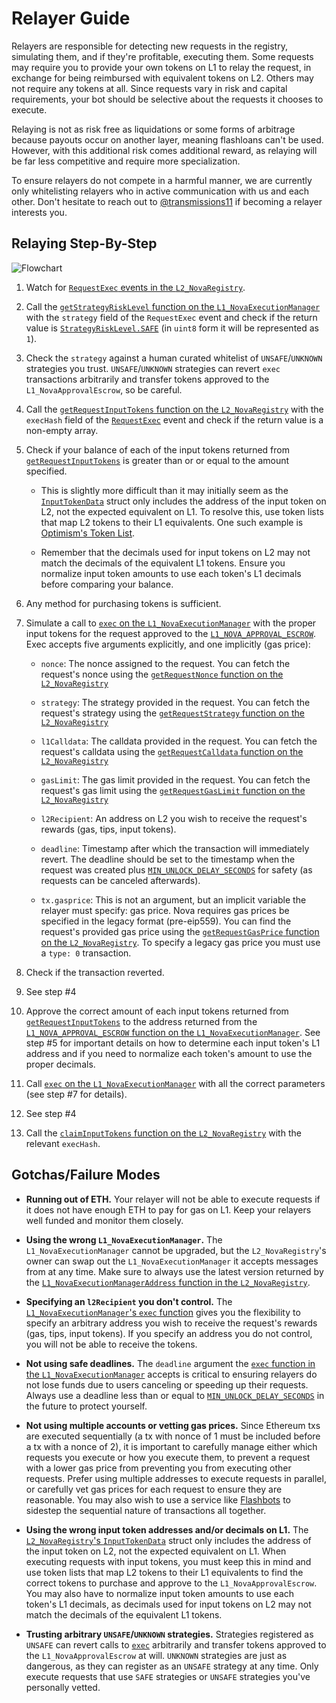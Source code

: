 # Relayer Guide

Relayers are responsible for detecting new requests in the registry, simulating them, and if they're profitable, executing them.
Some requests may require you to provide your own tokens on L1 to relay the request, in exchange for being reimbursed with equivalent tokens on L2.
Others may not require any tokens at all. Since requests vary in risk and capital requirements, your bot should be selective about the requests it chooses to execute.

Relaying is not as risk free as liquidations or some forms of arbitrage because payouts occur on another layer, meaning flashloans can't be used.
However, with this additional risk comes additional reward, as relaying will be far less competitive and require more specialization.

To ensure relayers do not compete in a harmful manner, we are currently only whitelisting relayers who in active communication with us and each other.
Don't hesitate to reach out to [@transmissions11](https://twitter.com/transmissions11) if becoming a relayer interests you.

## Relaying Step-By-Step

![Flowchart](https://lucid.app/publicSegments/view/d392039a-8d54-43f0-9c80-f7943889779f/image.png)

1. Watch for [`RequestExec` events in the `L2_NovaRegistry`](https://github.com/Rari-Capital/nova/blob/master/contracts/L2_NovaRegistry.sol#L69).

2. Call the [`getStrategyRiskLevel` function on the `L1_NovaExecutionManager`](https://github.com/Rari-Capital/nova/blob/master/contracts/L1_NovaExecutionManager.sol#L146) with the `strategy` field of the `RequestExec` event and check if the return value is [`StrategyRiskLevel.SAFE`](https://github.com/Rari-Capital/nova/blob/master/contracts/L1_NovaExecutionManager.sol#L136) (in `uint8` form it will be represented as `1`).

3. Check the `strategy` against a human curated whitelist of `UNSAFE`/`UNKNOWN` strategies you trust.
   `UNSAFE`/`UNKNOWN` strategies can revert `exec` transactions arbitrarily and transfer tokens approved to the `L1_NovaApprovalEscrow`, so be careful.

4. Call the [`getRequestInputTokens` function on the `L2_NovaRegistry`](https://github.com/Rari-Capital/nova/blob/master/contracts/L2_NovaRegistry.sol#L142) with the `execHash` field of the [`RequestExec`](https://github.com/Rari-Capital/nova/blob/master/contracts/L2_NovaRegistry.sol#L69) event and check if the return value is a non-empty array.

5. Check if your balance of each of the input tokens returned from [`getRequestInputTokens`](https://github.com/Rari-Capital/nova/blob/master/contracts/L2_NovaRegistry.sol#L142) is greater than or or equal to the amount specified.

   - This is slightly more difficult than it may initially seem as the [`InputTokenData`](https://github.com/Rari-Capital/nova/blob/master/contracts/L2_NovaRegistry.sol#L132) struct only includes the address of the input token on L2, not the expected equivalent on L1. To resolve this, use token lists that map L2 tokens to their L1 equivalents. One such example is [Optimism's Token List](https://static.optimism.io/optimism.tokenlist.json).

   - Remember that the decimals used for input tokens on L2 may not match the decimals of the equivalent L1 tokens. Ensure you normalize input token amounts to use each token's L1 decimals before comparing your balance.

6. Any method for purchasing tokens is sufficient.

7. Simulate a call to [`exec` on the `L1_NovaExecutionManager`](https://github.com/Rari-Capital/nova/blob/master/contracts/L1_NovaExecutionManager.sol#L132) with the proper input tokens for the request approved to the [`L1_NOVA_APPROVAL_ESCROW`](https://github.com/Rari-Capital/nova/blob/master/contracts/L1_NovaExecutionManager.sol#L50). Exec accepts five arguments explicitly, and one implicitly (gas price):

   - `nonce`: The nonce assigned to the request. You can fetch the request's nonce using the [`getRequestNonce` function on the `L2_NovaRegistry`](https://github.com/Rari-Capital/nova/blob/master/contracts/L2_NovaRegistry.sol#L125)

   - `strategy`: The strategy provided in the request. You can fetch the request's strategy using the [`getRequestStrategy` function on the `L2_NovaRegistry`](https://github.com/Rari-Capital/nova/blob/master/contracts/L2_NovaRegistry.sol#L109)

   - `l1Calldata`: The calldata provided in the request. You can fetch the request's calldata using the [`getRequestCalldata` function on the `L2_NovaRegistry`](https://github.com/Rari-Capital/nova/blob/master/contracts/L2_NovaRegistry.sol#L112)

   - `gasLimit`: The gas limit provided in the request. You can fetch the request's gas limit using the [`getRequestGasLimit` function on the `L2_NovaRegistry`](https://github.com/Rari-Capital/nova/blob/master/contracts/L2_NovaRegistry.sol#L115)

   - `l2Recipient`: An address on L2 you wish to receive the request's rewards (gas, tips, input tokens).

   - `deadline`: Timestamp after which the transaction will immediately revert. The deadline should be set to the timestamp when the request was created plus [`MIN_UNLOCK_DELAY_SECONDS`](https://github.com/Rari-Capital/nova/blob/master/contracts/L2_NovaRegistry.sol#L30) for safety (as requests can be canceled afterwards).

   - `tx.gasprice`: This is not an argument, but an implicit variable the relayer must specify: gas price. Nova requires gas prices be specified in the legacy format (pre-eip559).
     You can find the request's provided gas price using the [`getRequestGasPrice` function on the `L2_NovaRegistry`](https://github.com/Rari-Capital/nova/blob/master/contracts/L2_NovaRegistry.sol#L118).
     To specify a legacy gas price you must use a `type: 0` transaction.

8. Check if the transaction reverted.

9. See step #4

10. Approve the correct amount of each input tokens returned from [`getRequestInputTokens`](https://github.com/Rari-Capital/nova/blob/master/contracts/L2_NovaRegistry.sol#L142) to the address returned from the [`L1_NOVA_APPROVAL_ESCROW` function on the `L1_NovaExecutionManager`](https://github.com/Rari-Capital/nova/blob/master/contracts/L1_NovaExecutionManager.sol#L50). See step #5 for important details on how to determine each input token's L1 address and if you need to normalize each token's amount to use the proper decimals.

11. Call [`exec` on the `L1_NovaExecutionManager`](https://github.com/Rari-Capital/nova/blob/master/contracts/L1_NovaExecutionManager.sol#L132) with all the correct parameters (see step #7 for details).

12. See step #4

13. Call the [`claimInputTokens` function on the `L2_NovaRegistry`](https://github.com/Rari-Capital/nova/blob/master/contracts/L2_NovaRegistry.sol#L280) with the relevant `execHash`.

## Gotchas/Failure Modes

- **Running out of ETH.** Your relayer will not be able to execute requests if it does not have enough ETH to pay for gas on L1. Keep your relayers well funded and monitor them closely.

- **Using the wrong `L1_NovaExecutionManager`.** The `L1_NovaExecutionManager` cannot be upgraded, but the `L2_NovaRegistry`'s owner can swap out the `L1_NovaExecutionManager` it accepts messages from at any time. Make sure to always use the latest version returned by the [`L1_NovaExecutionManagerAddress` function in the `L2_NovaRegistry`](https://github.com/Rari-Capital/nova/blob/master/contracts/L2_NovaRegistry.sol#L40).

- **Specifying an `l2Recipient` you don't control.** The [`L1_NovaExecutionManager`'s `exec` function](https://github.com/Rari-Capital/nova/blob/master/contracts/L1_NovaExecutionManager.sol#L132) gives you the flexibility to specify an arbitrary address you wish to receive the request's rewards (gas, tips, input tokens). If you specify an address you do not control, you will not be able to receive the tokens.

- **Not using safe deadlines.** The `deadline` argument the [`exec` function in the `L1_NovaExecutionManager`](https://github.com/Rari-Capital/nova/blob/master/contracts/L1_NovaExecutionManager.sol#L132) accepts is critical to ensuring relayers do not lose funds due to users canceling or speeding up their requests. Always use a deadline less than or equal to [`MIN_UNLOCK_DELAY_SECONDS`](https://github.com/Rari-Capital/nova/blob/master/contracts/L2_NovaRegistry.sol#L30) in the future to protect yourself.

- **Not using multiple accounts or vetting gas prices.** Since Ethereum txs are executed sequentially (a tx with nonce of 1 must be included before a tx with a nonce of 2), it is important to carefully manage
  either which requests you execute or how you execute them, to prevent a request with a lower gas price from preventing you from executing other requests. Prefer using multiple addresses to execute requests in parallel, or carefully vet gas prices for each request to ensure they are reasonable. You may also wish to use a service like [Flashbots](https://github.com/flashbots/pm) to sidestep the sequential nature of transactions all together.

- **Using the wrong input token addresses and/or decimals on L1.** The [`L2_NovaRegistry`'s `InputTokenData`](https://github.com/Rari-Capital/nova/blob/master/contracts/L2_NovaRegistry.sol#L132) struct only includes the address of the input token on L2, not the expected equivalent on L1. When executing requests with input tokens, you must keep this in mind and use token lists that map L2 tokens to their L1 equivalents to find the correct tokens to purchase and approve to the `L1_NovaApprovalEscrow`. You may also have to normalize input token amounts to use each token's L1 decimals, as decimals used for input tokens on L2 may not match the decimals of the equivalent L1 tokens.

- **Trusting arbitrary `UNSAFE`/`UNKNOWN` strategies.** Strategies registered as `UNSAFE` can revert calls to [`exec`](https://github.com/Rari-Capital/nova/blob/master/contracts/L1_NovaExecutionManager.sol#L132) arbitrarily and transfer tokens approved to the `L1_NovaApprovalEscrow` at will. `UNKNOWN` strategies are just as dangerous, as they can register as an `UNSAFE` strategy at any time. Only execute requests that use `SAFE` strategies or `UNSAFE` strategies you've personally vetted.
